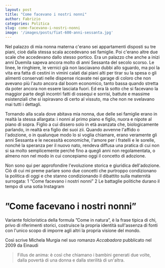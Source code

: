 ```yaml
---
layout: post
title: "Come facevano i nostri nonni"
author: Fabrizio
categories: Politica
slug: come-facevano-i-nostri-nonni
image: '/images/posts/fiat-600-anni-sessanta.jpg'
---
```


Nel palazzo di mia nonna materna c'erano sei appartamenti disposti su tre piani, cioè dalla stessa scala accedevano sei famiglie. Poi c'erano altre due scale che accedevano dallo stesso portico. Era un palazzo che anche a inizi anni Duemila sapeva ancora molto di anni Sessanta del secolo scorso. Le linee, le ringhiere, le vernici già non lasciavano dubbi allo sguardo, ma poi la vita era fatta di cestini in vimini calati dai piani alti per tirar su la spesa o gli alimenti conservati nelle dispense ricavate nei garage di coloro che non avevano più l'auto ancora dal boom economico, tanto bassa quando stretta da poter ancora non essere lasciata fuori. Ed era là sotto che si facevano la maggior parte degli incontri fatti di ossequi e sorrisi, battute e massime esistenziali che si ispiravano di certo al vissuto, ma che non ne svelavano mai tutti i dettagli.

Tornando alla scala dove abitava mia nonna, due delle sei famiglie erano in realtà la stessa allargata: i nonni al primo piano e figlio, nuora e nipote al piano di sopra. Figlio a cui dissero solo in età avanzata che, biologicamente parlando, in realtà era figlio dei suoi zii. Quando avvenne l'affido o l'adozione, o in qualunque modo lo si voglia chiamare, erano veramente gli anni Sessanta e le necessità economiche, l'amore per i fratelli e le sorelle, nonché la speranza per il nuovo nato, rendeva diffusa una pratica di cui non si sa molto semplicemente perché fino a quegli anni non regolamentata, o almeno non nel modo in cui concepiamo oggi il concetto di adozione.

Non sono qui per approfondire l'evoluzione storica e giuridica dell'adozione. Ciò di cui mi preme parlare sono due concetti che purtroppo condizionano la politica di oggi e che stanno condizionando il dibattito sulla maternità surrogata:
1 “Come facevano i nostri nonni”
2 Le battaglie politiche durano il tempo di una sotia Instagram

# ”Come facevano i nostri nonni”
Variante folcloristica della formula ”Come in natura”, è la frase tipica di chi, privo di riferimenti storici, costruisce la propria identità sull'assenza di fonti con l'unico scopo di imporre agli altri la propria visione del mondo.

 Così scrive Michela Murgia nel suo romanzo *Accabadora* pubblicato nel 2009 da Einaudi
> Fillus de anima: è così che chiamano i bambini generati due volte, dalla povertà di una donna e dalla sterilità di un'altra.


